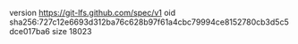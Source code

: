 version https://git-lfs.github.com/spec/v1
oid sha256:727c12e6693d312ba76c628b97f61a4cbc79994ce8152780cb3d5c5dce017ba6
size 18023
